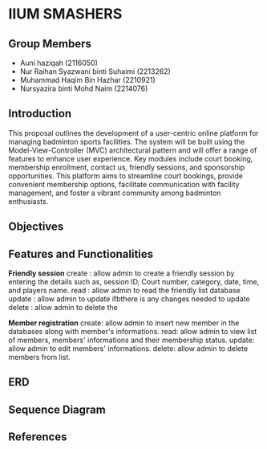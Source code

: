 # IIUM SMASHERS

## Group Members

* Auni haziqah (2116050)
* Nur Raihan Syazwani binti Suhaimi (2213262)
* Muhammad Haqim Bin Hazhar (2210921)
* Nursyazira binti Mohd Naim (2214076)

## Introduction

This proposal outlines the development of a user-centric online platform for managing badminton sports facilities. The system will be built using the Model-View-Controller (MVC) architectural pattern and will offer a range of features to enhance user experience. Key modules include court booking, membership enrollment, contact us, friendly sessions, and sponsorship opportunities. This platform aims to streamline court bookings, provide convenient membership options, facilitate communication with facility management, and foster a vibrant community among badminton enthusiasts.

## Objectives



## Features and Functionalities

**Friendly session**
create : allow admin to create a friendly session by entering the details such as, session ID, Court number, category, date, time, and players name.
read : allow admin to read the friendly list database
update : allow admin to update ifbthere is any changes needed to update
delete : allow admin to delete the 

**Member registration**
create: allow admin to insert new member in the databases along with member's informations.
read: allow admin to view list of members, members' informations and their membership status.
update: allow admin to edit members' informations.
delete: allow admin to delete members from list.





## ERD 






## Sequence Diagram


## References

